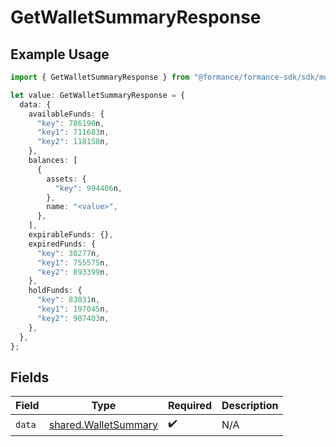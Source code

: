 # GetWalletSummaryResponse

## Example Usage

```typescript
import { GetWalletSummaryResponse } from "@formance/formance-sdk/sdk/models/shared";

let value: GetWalletSummaryResponse = {
  data: {
    availableFunds: {
      "key": 786190n,
      "key1": 711683n,
      "key2": 118158n,
    },
    balances: [
      {
        assets: {
          "key": 994406n,
        },
        name: "<value>",
      },
    ],
    expirableFunds: {},
    expiredFunds: {
      "key": 30277n,
      "key1": 755575n,
      "key2": 893399n,
    },
    holdFunds: {
      "key": 83031n,
      "key1": 197045n,
      "key2": 907403n,
    },
  },
};
```

## Fields

| Field                                                               | Type                                                                | Required                                                            | Description                                                         |
| ------------------------------------------------------------------- | ------------------------------------------------------------------- | ------------------------------------------------------------------- | ------------------------------------------------------------------- |
| `data`                                                              | [shared.WalletSummary](../../../sdk/models/shared/walletsummary.md) | :heavy_check_mark:                                                  | N/A                                                                 |
